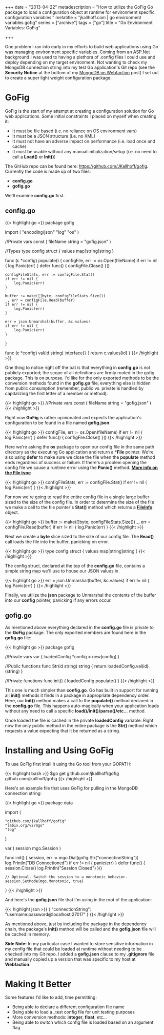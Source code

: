 +++
date = "2013-04-22"
metadescription = "How to utilize the GoFig Go package to load a configuration object at runtime for environment specific configuration variables."
metatitle = "jkallhoff.com | go environment variables gofig"
series = ["archive"]
tags = ["go"]
title = "Go Environment Variables: GoFig"

+++

One problem I ran into early in my efforts to build web applications using Go was managing environment specific variables. Coming from an ASP.Net background I was used to having a plethora of .config files I could use and deploy depending on my target environment. Not wanting to check my MongoDB connection string into my test Go application's Git repo (see the **Security Notice** at the bottom of my [MongoDB on Webfaction][1] post) I set out to create a super light weight configuration package.

# GoFig

GoFig is the start of my attempt at creating a configuration solution for Go web applications. Some initial constraints I placed on myself when creating it:

*   It must be file based (i.e. no reliance on OS environment vars)
*   It must be a JSON structure (i.e. no XML)
*   It must not have an adverse impact on performance (i.e. load once and cache)
*   It must be usable without any manual initialization/setup (i.e. no need to call a **Load()** or **Init()**)

The GitHub repo can be found here: <https://github.com/JKallhoff/gofig>. Currently the code is made up of two files:

*   **config.go**
*   **gofig.go**

We'll examine **config.go** first.

## config.go
{{< highlight go >}}
package gofig

import (
    "encoding/json"
    "log"
    "os"
)

//Private vars
const (
    fileName string = "gofig.json"
)

//Types
type config struct {
    values map[string]string
}

func (c *config) populate() {
    configFile, err := os.Open(fileName)
    if err != nil {
        log.Panic(err)
    }
    defer func() {
        configFile.Close()
    }()

    configFileStats, err := configFile.Stat()
    if err != nil {
        log.Panic(err)
    }

    buffer := make([]byte, configFileStats.Size())
    _, err = configFile.Read(buffer)
    if err != nil {
        log.Panic(err)
    }

    err = json.Unmarshal(buffer, &c.values)
    if err != nil {
        log.Panic(err)
    }
}

func (c *config) val(id string) interface{} {
    return c.values[id]
}
{{< /highlight >}}

One thing to notice right off the bat is that everything in **config.go** is not publicly exported; the scope of all definitions are firmly rooted in the gofig package. This is on purpose. I'd like for the only exported methods to be the conversion methods found in the **gofig.go** file; everything else is hidden from public consumption (remember, public vs. private is handled by capitalizing the first letter of a member or method).

{{< highlight go >}}
//Private vars
const (
    fileName string = "gofig.json"
)
{{< /highlight >}}

Right now **GoFig** is rather opinionated and expects the application's configuration to be found in a file named **gofig.json**

{{< highlight go >}}
configFile, err := os.Open(fileName)
    if err != nil {
        log.Panic(err)
    }
    defer func() {
        configFile.Close()
    }()
{{< /highlight >}}

Here we're asking the **os** package to open our config file in the same path directory as the executing Go application and return a ***File** pointer. We're also using **defer** to make sure we close the file when the **populate** method ends regardless of success or failure. If there's a problem opening the config file we cause a runtime error using the **Panic()** method. **[More info on the File type][2]**

{{< highlight go >}}
configFileStats, err := configFile.Stat()
if err != nil {
    log.Panic(err)
}
{{< /highlight >}}

For now we're going to read the entire config file in a single large buffer sized to the size of the config file. In order to determine the size of the file we make a call to the file pointer's **Stat()** method which returns a **[FileInfo][3]** object.

{{< highlight go >}}
buffer := make([]byte, configFileStats.Size())
_, err = configFile.Read(buffer)
if err != nil {
    log.Panic(err)
}
{{< /highlight >}}

Next we create a **byte** slice sized to the size of our config file. The **Read()** call loads the file into the buffer, panicking on error.

{{< highlight go >}}
type config struct {
    values map[string]string
}
{{< /highlight >}}

The config struct, declared at the top of the **config.go** file, contains a simple string map we'll use to house our JSON values in.

{{< highlight go >}}
err = json.Unmarshal(buffer, &c.values)
if err != nil {
    log.Panic(err)
}
{{< /highlight >}}

Finally, we utilize the **json** package to Unmarshal the contents of the buffer into our **config** pointer, panicking if any errors occur.

## gofig.go

As mentioned above everything declared in the **config.go** file is private to the **GoFig** package. The only exported members are found here in the **gofig.go** file:

{{< highlight go >}}
package gofig

//Private vars
var (
    loadedConfig *config = new(config)
)

//Public functions
func Str(id string) string {
    return loadedConfig.val(id).(string)
}

//Private functions
func init() {
    loadedConfig.populate()
}
{{< /highlight >}}

This one is much simpler than **config.go**. Go has built in support for running all **init()** methods it finds in a package in appropriate dependency order. Here, our **Init()** method makes a call to the **populate()** method declared in the **config.go** file. This happens auto-magically when your application loads without any need to call a specific **load()/init()/parse()/etc...** method.

Once loaded the file is cached in the private **loadedConfig** variable. Right now the only public method in the entire package is the **Str()** method which requests a value expecting that it be returned as a string.

# Installing and Using GoFig

To use GoFig first intall it using the Go tool from your GOPATH:

{{< highlight bash >}}
$go get github.com/jkallhoff/gofig github.com/jkallhoff/gofig
{{< /highlight >}}

Here's an example file that uses GoFig for pulling in the MongoDB connection string:

{{< highlight go >}}
package data

import (

    "github.com/jkallhoff/gofig"
    "labix.org/v2/mgo"
    "log"
)

var (
    session mgo.Session
)

func init() {
    session, err := mgo.Dial(gofig.Str("connectionString"))
    log.Println("DB Connectioned")
    if err != nil {
        panic(err)
    }
    defer func() {
        session.Close()
        log.Println("Session Closed")
    }()

    // Optional. Switch the session to a monotonic behavior.
    session.SetMode(mgo.Monotonic, true)
}
{{< /highlight >}}

And here's the **gofig.json** file that I'm using in the root of the application:

{{< highlight json >}}
{
    "connectionString": "username:password@localhost:27017"
}
{{< /highlight >}}

As mentioned above, just by including the package in the dependency chain, the package's **init()** method will be called and the **gofig.json** file will be cached in memory.

**Side Note:** In my particular case I wanted to store sensitive information in my config file that could be loaded at runtime without needing to be checked into my Git repo. I added a **gofig.json** clause to my **.gitignore** file and manually copied up a version that was specific to my host at **Webfaction**.

# Making It Better

Some features I'd like to add, time permitting:

*   Being able to declare a different configuration file name
*   Being able to load a _test config file for unit testing purposes
*   More conversion methods: **integer**, **float**, etc...
*   Being able to switch which config file is loaded based on an argument flag

 [1]: http://jessekallhoff.com/2013/04/10/setting-up-mongodb-on-webfaction-with-golang/
 [2]: http://golang.org/pkg/os/#File
 [3]: http://golang.org/pkg/os/#FileInfo